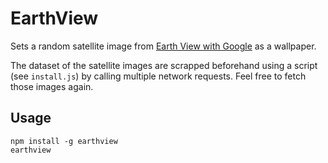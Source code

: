 # EarthView

Sets a random satellite image from [Earth View with Google](http://earthview.withgoogle.com) as a wallpaper.

The dataset of the satellite images are scrapped beforehand using a script (see `install.js`) by calling multiple network requests. Feel free to fetch those images again.

## Usage
```
npm install -g earthview
earthview
```
